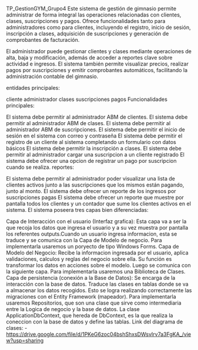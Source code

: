 TP_GestionGYM_Grupo4
Este sistema de gestión de gimnasio permite administrar de forma integral las operaciones relacionadas con clientes, clases, suscripciones y pagos. Ofrece funcionalidades tanto para administradores como para clientes, incluyendo el registro, inicio de sesión, inscripción a clases, adquisición de suscripciones y generación de comprobantes de facturación.

El administrador puede gestionar clientes y clases mediante operaciones de alta, baja y modificación, además de acceder a reportes clave sobre actividad e ingresos. El sistema también permite visualizar precios, realizar pagos por suscripciones y emitir comprobantes automáticos, facilitando la administración contable del gimnasio.

entidades principales:

cliente
administrador
clases
suscripciones
pagos
Funcionalidades principales:

El sistema debe permitir al administrador ABM de clientes.
El sistema debe permitir al administrador ABM de clases.
El sistema debe permitir al administrador ABM de suscripciones.
El sistema debe permitir el inicio de sesión en el sistema con correo y contraseña
El sistema debe permitir el registro de un cliente al sistema completando un formulario con datos básicos
El sistema debe permitir la inscripción a clases.
El sistema debe permitir al administrador cargar una suscripcion a un cliente registrado
El sistema debe ofrecer una opcion de registrar un pago por suscripcion cuando se realiza.
reportes:

El sistema debe permitir al administrador poder visualizar una lista de clientes activos junto a las suscripciones que los mismos están pagando, junto al monto.
El sistema debe ofrecer un reporte de los ingresos por suscripciones pagas
El sistema debe ofrecer un reporte que muestre por pantalla todos los clientes y un contador que sume los clientes activos en el sistema.
El sistema poseera tres capas bien diferenciadas:

Capa de Interacción con el usuario (Interfaz grafica): Esta capa va a ser la que recoja los datos que ingresa el usuario y a su vez muestra por pantalla los referentes outputs.Cuando un usuario ingresa informacion, esta se traduce y se comunica con la Capa de Modelo de negocio. Para implementarla usaremos un poryecto de tipo Windows Forms.
Capa de Modelo del Negocio: Recibe la informacion ingresada por el usuario, aplica validaciones, calculos y reglas del negocio sobre ella. Su función es transformar los datos en acciones sobre el modelo. Luego se comunica con la siguiente capa. Para implementarla usaremos una Biblioteca de Clases.
Capa de persistencia (conexión a la Base de Datos): Se encarga de la interacción con la base de datos. Traduce las clases en tablas donde se va a almacenar los datos recogidos. Esto se logra realizando correctamente las migraciones con el Entity Framework (mapeador). Para implementarla usaremos Repositorios, que son una clase que sirve como intermediaria entre la Logica de negocio y la base de datos. La clase ApplicationDbContext, que hereda de DbContext, es la que realiza la coneccion con la base de datos y define las tablas.
Link del diagrama de clases: - https://drive.google.com/file/d/1PKeG6zoc04bshShxsDWsvIrv7a3FgKA_/view?usp=sharing
